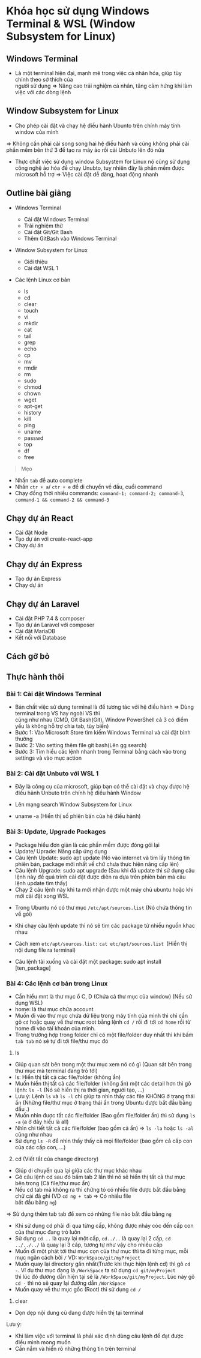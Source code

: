 # Khóa học sử dụng Windows Terminal & WSL (Window Subsystem for Linux)

## Windows Terminal

- Là một terminal hiện đại, mạnh mẽ trong việc cá nhân hóa, giúp tùy chỉnh theo sở thích của </br>
  người sử dụng => Nâng cao trải nghiệm cá nhân, tăng cảm hứng khi làm việc với các dòng lệnh

## Window Subsystem for Linux

- Cho phép cài đặt và chạy hệ điều hành Ubunto trên chính máy tính window của mình

=> Không cần phải cài song song hai hệ điều hành và cũng không phải cài phần mềm bên thứ 3 để tạo ra máy ảo rồi cài Unbuto lên đó nữa

- Thực chất việc sử dụng window Subsystem for Linux nó cũng sử dụng công nghệ ảo hóa để chạy Unubto, tuy nhiên đây là phần mềm được microsoft hỗ trợ => Việc cài đặt dễ dàng, hoạt động nhanh

## Outline bài giảng

- Windows Terminal

  - Cài đặt Windows Terminal
  - Trải nghiệm thử
  - Cài đặt Git/Git Bash
  - Thêm GitBash vào Windows Terminal

- Window Subsystem for Linux

  - Giới thiệu
  - Cài đặt WSL 1

- Các lệnh Linux cơ bản
  - ls
  - cd
  - clear
  - touch
  - vi
  - mkdir
  - cat
  - tail
  - grep
  - echo
  - cp
  - mv
  - rmdir
  - rm
  - sudo
  - chmod
  - chown
  - wget
  - apt-get
  - history
  - kill
  - ping
  - uname
  - passwd
  - top
  - df
  - free

> Mẹo

- Nhấn `tab` để auto complete
- Nhấn `ctr + a`/ `ctr + e` để di chuyển về đầu, cuổi command
- Chạy đồng thời nhiều commands: `command-1; command-2; command-3`, `command-1 && command-2 && command-3`

## Chạy dự án React

- Cài đặt Node
- Tạo dự án với create-react-app
- Chạy dự án

## Chạy dự án Express

- Tạo dự án Express
- Chạy dự án

## Chạy dự án Laravel

- Cài đặt PHP 7.4 & composer
- Tạo dự án Laravel với composer
- Cài đặt MariaDB
- Kết nối với Database

## Cách gỡ bỏ

## Thực hành thôi

### **Bài 1: Cài đặt Windows Terminal**

- Bản chất việc sử dụng terminal là để tương tác với hệ điều hành => Dùng terminal trong VS hay ngoài VS thì </br>
  cũng như nhau (CMD, Git Bash(Git), Window PowerShell cả 3 có điểm yếu là không hỗ trợ chia tab, tùy biến)
- Bước 1: Vào Microsoft Store tìm kiếm Windows Terminal và cài đặt bình thường
- Bước 2: Vào setting thêm file git bash(Lên gg search)
- Bước 3: Tìm hiểu các lệnh nhanh trong Terminal bằng cách vào trong settings và vào mục action

### **Bài 2: Cài đặt Unbuto với WSL 1**

- Đây là công cụ của microsoft, giúp bạn có thể cài đặt và chạy được hệ điều hành Unbuto trên chính hệ điều hành Window
- Lên mạng search Window Subsystem for Linux

- uname -a (Hiển thị số phiên bản của hệ điều hành)

### **Bài 3: Update, Upgrade Packages** 

- Package hiểu đơn giản là các phần mềm được đóng gói lại
- Update/ Uprade: Nâng câp ứng dụng
- Câu lệnh Update: sudo apt update (Nó vào internet và tìm lấy thông tin phiên bản, package mới nhất về chứ chưa thực hiện nâng cấp lên)
- Câu lệnh Upgrade: sudo apt upgrade (Sau khi đã update thì sử dụng câu lệnh này để quá trình cài đặt được diên ra dựa trên phiên bản mà câu lệnh update tìm thấy)
- Chạy 2 câu lệnh này khi ta mới nhận được một máy chủ ubuntu hoặc khi mới cài đặt xong WSL

* Trong Ubuntu nó có thư mục `/etc/apt/sources.list` (Nó chứa thông tin về  gói)
* Khi chạy câu lệnh update thì nó sẽ tìm các package từ nhiều nguồn khac nhau
* Cách xem `etc/apt/sources.list:` `cat etc/apt/sources.list `(Hiển thị nội dung file ra terminal)

* Câu lệnh tải xuống và cài đặt một package: sudo apt install [ten_package]

### **Bài 4: Các lệnh cơ bản trong Linux**
- Cần hiểu mnt là thư mục ổ  C, D (Chứa cả thư mục của window) (Nếu sử  dụng WSL)
- home: là thư mục chứa account
- Muốn đi vào thư mục chứa dữ liệu trong máy tính của mình thì chỉ cần gõ `cd` hoặc quay về  thư mục root bằng lệnh `cd /` rồi đi tới `cd home` rồi từ home đi vào tài khoản của mình.
- Trong trường hợp trong folder chỉ có một file/folder duy nhất thì khi bấm `tab tab` nó sẽ tự đi tới file/thư mục đó
1. ls
- Giúp quan sát bên trong một thư mục xem nó có gì (Quan sát bên trong thư mục mà terminal đang trỏ tới)
- ls: Hiển thị tất cả các file/folder (không ẩn)
- Muốn hiển thị tất cả các file/folder (không ẩn) một các detail hơn thì gõ lệnh: `ls -l` (Nó sẽ hiển thị ra thời gian, người tạo, ...)
- Lưu ý: Lệnh `ls` và `ls -l` chỉ giúp ta nhìn thấy các file KHÔNG ở trạng thái ẩn (Những file/thư mục ở trạng thái ẩn trong Ubuntu được bắt đầu bằng dấu .)
- Muốn nhìn được tất các file/folder (Bao gồm file/folder ẩn) thì sử  dụng `ls -a` (a ở đây hiểu là all)
- Nhìn chi tiết tất cả các file/folder (bao gồm cả ẩn) => `ls -la` hoặc `ls -al` cũng như nhau
- Sử  dụng `ls -R` để  nhìn thấy thấy cả mọi file/folder (bao gồm cả cấp con của các cấp con, ...)
2. cd (Viết tắt của change directory)
- Giúp di chuyển qua lại giữa các thư mục khác nhau
- Gõ câu lệnh cd sau đó bấm tab 2 lần thì nó sẽ hiển thị tất cả thư mục bên trong (Cả file/thư mục ẩn)
- Nếu cd tab mà không ra thì chứng tỏ có nhiều file được bắt đầu bằng chữ cái đã ghi (VD `cd ng + tab` => Có nhiều file </br>
bắt đầu bằng `ng`)  

=> Sử  dụng thêm tab tab để  xem có những file nào bắt đầu bằng `ng`
- Khi sử  dụng cd phải đi qua từng cấp, không được nhảy cóc đến cấp con của thư mục đang trỏ luôn
- Sử  dụng `cd ..` là quay lại một cấp, `cd../..` là quay lại 2 cấp, `cđ ../../../` là quay lại 3 cấp, tương tự như vậy cho nhiều cấp
- Muốn đi một phát tới thư mục cọn của thư mục thì ta đi từng mục, mỗi mục ngăn cách bởi `/` VD: `WorkSpace/git/myProject`
- Muốn quay lại directory gần nhất(Trước khi thực hiện lệnh cd) thì gõ `cd -`. Ví dụ thư mục đang là `/WorkSpace` ta sử  dụng `cd git/myProject` </br>
thì lúc đó đường dẫn hiện tại sẽ là `/WorkSpace/git/myProject`. Lúc này gõ `cd -` thì nó sẽ quay lại đường dẫn `/WorkSpace`
- Muốn quay về  thư mục gốc (Root) thì sử  dụng `cd /`

1. clear
- Dọn dẹp nội dung cũ đang được hiển thị tại terminal

Lưu ý: 
  - Khi làm việc với terminal là phải xác định dùng câu lệnh để  đạt được điều mình mong muốn
  - Cần nắm và hiển rõ những thông tin trên terminal
